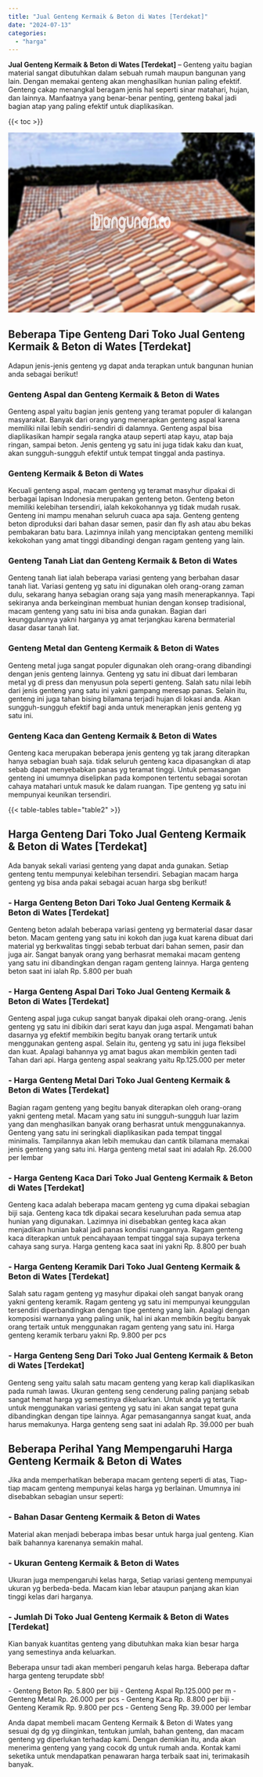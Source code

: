 ```yaml
---
title: "Jual Genteng Kermaik & Beton di Wates [Terdekat]"
date: "2024-07-13"
categories: 
  - "harga"
---
```


**Jual Genteng Kermaik & Beton di Wates \[Terdekat\]** – Genteng yaitu bagian material sangat dibutuhkan dalam sebuah rumah maupun bangunan yang lain. Dengan memakai genteng akan menghasilkan hunian paling efektif. Genteng cakap menangkal beragam jenis hal seperti sinar matahari, hujan, dan lainnya. Manfaatnya yang benar-benar penting, genteng bakal jadi bagian atap yang paling efektif untuk diaplikasikan.

{{< toc >}}

![Jual Genteng Kermaik & Beton di Wates [Terdekat]](/images/genteng-minimalis-murah04.png)

## Beberapa Tipe Genteng Dari Toko Jual Genteng Kermaik & Beton di Wates \[Terdekat\]

Adapun jenis-jenis genteng yg dapat anda terapkan untuk bangunan hunian anda sebagai berikut!

### Genteng Aspal dan Genteng Kermaik & Beton di Wates

Genteng aspal yaitu bagian jenis genteng yang teramat populer di kalangan masyarakat. Banyak dari orang yang menerapkan genteng aspal karena memiliki nilai lebih sendiri-sendiri di dalamnya. Genteng aspal bisa diaplikasikan hampir segala rangka ataup seperti atap kayu, atap baja ringan, sampai beton. Jenis genteng yg satu ini juga tidak kaku dan kuat, akan sungguh-sungguh efektif untuk tempat tinggal anda pastinya.

### Genteng Kermaik & Beton di Wates

Kecuali genteng aspal, macam genteng yg teramat masyhur dipakai di berbagai lapisan Indonesia merupakan genteng beton. Genteng beton memiliki kelebihan tersendiri, ialah kekokohannya yg tidak mudah rusak. Genteng ini mampu menahan seluruh cuaca apa saja. Genteng genteng beton diproduksi dari bahan dasar semen, pasir dan fly ash atau abu bekas pembakaran batu bara. Lazimnya inilah yang menciptakan genteng memiliki kekokohan yang amat tinggi dibandingi dengan ragam genteng yang lain.

### Genteng Tanah Liat dan Genteng Kermaik & Beton di Wates

Genteng tanah liat ialah beberapa variasi genteng yang berbahan dasar tanah liat. Variasi genteng yg satu ini digunakan oleh orang-orang zaman dulu, sekarang hanya sebagian orang saja yang masih menerapkannya. Tapi sekiranya anda berkeinginan membuat hunian dengan konsep tradisional, macam genteng yang satu ini bisa anda gunakan. Bagian dari keunggulannya yakni harganya yg amat terjangkau karena bermaterial dasar dasar tanah liat.

### Genteng Metal dan Genteng Kermaik & Beton di Wates

Genteng metal juga sangat populer digunakan oleh orang-orang dibandingi dengan jenis genteng lainnya. Genteng yg satu ini dibuat dari lembaran metal yg di press dan menyusun pola seperti genteng. Salah satu nilai lebih dari jenis genteng yang satu ini yakni gampang meresap panas. Selain itu, genteng ini juga tahan bising bilamana terjadi hujan di lokasi anda. Akan sungguh-sungguh efektif bagi anda untuk menerapkan jenis genteng yg satu ini.

### Genteng Kaca dan Genteng Kermaik & Beton di Wates

Genteng kaca merupakan beberapa jenis genteng yg tak jarang diterapkan hanya sebagian buah saja. tidak seluruh genteng kaca dipasangkan di atap sebab dapat menyebabkan panas yg teramat tinggi. Untuk pemasangan genteng ini umumnya diselipkan pada komponen tertentu sebagai sorotan cahaya matahari untuk masuk ke dalam ruangan. Tipe genteng yg satu ini mempunyai keunikan tersendiri.

{{< table-tables table="table2" >}}

## Harga Genteng Dari Toko Jual Genteng Kermaik & Beton di Wates \[Terdekat\]

Ada banyak sekali variasi genteng yang dapat anda gunakan. Setiap genteng tentu mempunyai kelebihan tersendiri. Sebagian macam harga genteng yg bisa anda pakai sebagai acuan harga sbg berikut!

### \- Harga Genteng Beton Dari Toko Jual Genteng Kermaik & Beton di Wates \[Terdekat\]

Genteng beton adalah beberapa variasi genteng yg bermaterial dasar dasar beton. Macam genteng yang satu ini kokoh dan juga kuat karena dibuat dari material yg berkwalitas tinggi sebab terbuat dari bahan semen, pasir dan juga air. Sangat banyak orang yang berhasrat memakai macam genteng yang satu ini dibandingkan dengan ragam genteng lainnya. Harga genteng beton saat ini ialah Rp. 5.800 per buah

### \- Harga Genteng Aspal Dari Toko Jual Genteng Kermaik & Beton di Wates \[Terdekat\]

Genteng aspal juga cukup sangat banyak dipakai oleh orang-orang. Jenis genteng yg satu ini dibikin dari serat kayu dan juga aspal. Mengamati bahan dasarnya yg efektif membikin begitu banyak orang tertarik untuk menggunakan genteng aspal. Selain itu, genteng yg satu ini juga fleksibel dan kuat. Apalagi bahannya yg amat bagus akan membikin genten tadi Tahan dari api. Harga genteng aspal seakrang yaitu Rp.125.000 per meter

### \- Harga Genteng Metal Dari Toko Jual Genteng Kermaik & Beton di Wates \[Terdekat\]

Bagian ragam genteng yang begitu banyak diterapkan oleh orang-orang yakni genteng metal. Macam yang satu ini sungguh-sungguh luar lazim yang dan menghasilkan banyak orang berhasrat untuk menggunakannya. Genteng yang satu ini seringkali diaplikasikan pada tempat tinggal minimalis. Tampilannya akan lebih memukau dan cantik bilamana memakai jenis genteng yang satu ini. Harga genteng metal saat ini adalah Rp. 26.000 per lembar

### \- Harga Genteng Kaca Dari Toko Jual Genteng Kermaik & Beton di Wates \[Terdekat\]

Genteng kaca adalah beberapa macam genteng yg cuma dipakai sebagian biji saja. Genteng kaca tdk dipakai secara keseluruhan pada semua atap hunian yang digunakan. Lazimnya ini disebabkan genteg kaca akan menjadikan hunian bakal jadi panas kondisi ruangannya. Ragam genteng kaca diterapkan untuk pencahayaan tempat tinggal saja supaya terkena cahaya sang surya. Harga genteng kaca saat ini yakni Rp. 8.800 per buah

### \- Harga Genteng Keramik Dari Toko Jual Genteng Kermaik & Beton di Wates \[Terdekat\]

Salah satu ragam genteng yg masyhur dipakai oleh sangat banyak orang yakni genteng keramik. Ragam genteng yg satu ini mempunyai keunggulan tersendiri diperbandingkan dengan tipe genteng yang lain. Apalagi dengan komposisi warnanya yang paling unik, hal ini akan membikin begitu banyak orang tertaik untuk menggunakan ragam genteng yang satu ini. Harga genteng keramik terbaru yakni Rp. 9.800 per pcs

### \- Harga Genteng Seng Dari Toko Jual Genteng Kermaik & Beton di Wates \[Terdekat\]

Genteng seng yaitu salah satu macam genteng yang kerap kali diaplikasikan pada rumah lawas. Ukuran genteng seng cenderung paling panjang sebab sangat hemat harga yg semestinya dikeluarkan. Untuk anda yg tertarik untuk menggunakan variasi genteng yg satu ini akan sangat tepat guna dibandingkan dengan tipe lainnya. Agar pemasangannya sangat kuat, anda harus memakunya. Harga genteng seng saat ini adalah Rp. 39.000 per buah

## Beberapa Perihal Yang Mempengaruhi Harga Genteng Kermaik & Beton di Wates

Jika anda memperhatikan beberapa macam genteng seperti di atas, Tiap-tiap macam genteng mempunyai kelas harga yg berlainan. Umumnya ini disebabkan sebagian unsur seperti:

### \- Bahan Dasar Genteng Kermaik & Beton di Wates

Material akan menjadi beberapa imbas besar untuk harga jual genteng. Kian baik bahannya karenanya semakin mahal.

### \- Ukuran Genteng Kermaik & Beton di Wates

Ukuran juga mempengaruhi kelas harga, Setiap variasi genteng mempunyai ukuran yg berbeda-beda. Macam kian lebar ataupun panjang akan kian tinggi kelas dari harganya.

### \- Jumlah Di Toko Jual Genteng Kermaik & Beton di Wates \[Terdekat\]

Kian banyak kuantitas genteng yang dibutuhkan maka kian besar harga yang semestinya anda keluarkan.

Beberapa unsur tadi akan memberi pengaruh kelas harga. Beberapa daftar harga genteng terupdate sbb!

\- Genteng Beton Rp. 5.800 per biji - Genteng Aspal Rp.125.000 per m - Genteng Metal Rp. 26.000 per pcs - Genteng Kaca Rp. 8.800 per biji - Genteng Keramik Rp. 9.800 per pcs - Genteng Seng Rp. 39.000 per lembar

Anda dapat membeli macam Genteng Kermaik & Beton di Wates yang sesuai dg dg yg diinginkan, tentukan jumlah, bahan genteng, dan macam genteng yg diperlukan terhadap kami. Dengan demikian itu, anda akan menerima genteng yang yang cocok dg untuk rumah anda. Kontak kami seketika untuk mendapatkan penawaran harga terbaik saat ini, terimakasih banyak.

